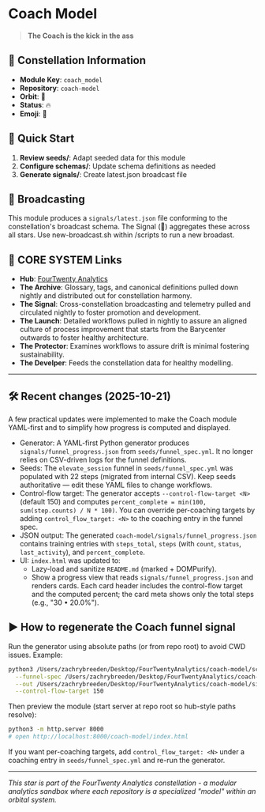 # Coach Model

> **The Coach is the kick in the ass**

## 🌌 Constellation Information

- **Module Key**: `coach_model`  
- **Repository**: `coach-model`
- **Orbit**: 🧪
- **Status**: 🔥
- **Emoji**: 💪

## 🚀 Quick Start

1. **Review seeds/**: Adapt seeded data for this module
2. **Configure schemas/**: Update schema definitions as needed  
3. **Generate signals/**: Create latest.json broadcast file

## 📡 Broadcasting

This module produces a `signals/latest.json` file conforming to the constellation's broadcast schema. The Signal (📡) aggregates these across all stars.  Use new-broadcast.sh within /scripts to run a new broadast.

## 🔗 CORE SYSTEM Links

- **Hub**: [FourTwenty Analytics](https://github.com/zbreeden/FourTwentyAnalytics)
- **The Archive**: Glossary, tags, and canonical definitions pulled down nightly and distributed out for constellation harmony.
- **The Signal**: Cross-constellation broadcasting and telemetry pulled and circulated nightly to foster promotion and development.
- **The Launch**: Detailed workflows pulled in nightly to assure an aligned culture of process improvement that starts from the Barycenter outwards to foster healthy architecture.
- **The Protector**: Examines workflows to assure drift is minimal fostering sustainability.
- **The Develper**: Feeds the constellation data for healthy modelling.

---

## 🛠 Recent changes (2025-10-21)

A few practical updates were implemented to make the Coach module YAML-first and to simplify how progress is computed and displayed.

- Generator: A YAML-first Python generator produces `signals/funnel_progress.json` from `seeds/funnel_spec.yml`. It no longer relies on CSV-driven logs for the funnel definitions.
- Seeds: The `elevate_session` funnel in `seeds/funnel_spec.yml` was populated with 22 steps (migrated from internal CSV). Keep seeds authoritative — edit these YAML files to change workflows.
- Control-flow target: The generator accepts `--control-flow-target <N>` (default 150) and computes `percent_complete = min(100, sum(step.counts) / N * 100)`. You can override per-coaching targets by adding `control_flow_target: <N>` to the coaching entry in the funnel spec.
- JSON output: The generated `coach-model/signals/funnel_progress.json` contains training entries with `steps_total`, `steps` (with `count`, `status`, `last_activity`), and `percent_complete`.
- UI: `index.html` was updated to:
  - Lazy-load and sanitize `README.md` (marked + DOMPurify).
  - Show a progress view that reads `signals/funnel_progress.json` and renders cards. Each card header includes the control-flow target and the computed percent; the card meta shows only the total steps (e.g., "30 • 20.0%").

## ▶️ How to regenerate the Coach funnel signal

Run the generator using absolute paths (or from repo root) to avoid CWD issues. Example:

```bash
python3 /Users/zachrybreeden/Desktop/FourTwentyAnalytics/coach-model/scripts/generate_funnel_progress.py \
  --funnel-spec /Users/zachrybreeden/Desktop/FourTwentyAnalytics/coach-model/seeds/funnel_spec.yml \
  --out /Users/zachrybreeden/Desktop/FourTwentyAnalytics/coach-model/signals/funnel_progress.json \
  --control-flow-target 150
```

Then preview the module (start server at repo root so hub-style paths resolve):

```bash
python3 -m http.server 8000
# open http://localhost:8000/coach-model/index.html
```

If you want per-coaching targets, add `control_flow_target: <N>` under a coaching entry in `seeds/funnel_spec.yml` and re-run the generator.

---

*This star is part of the FourTwenty Analytics constellation - a modular analytics sandbox where each repository is a specialized "model" within an orbital system.*
